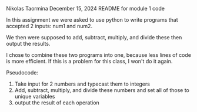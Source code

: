 Nikolas Taormina
December 15, 2024
README for module 1 code

In this assignment we were asked to use python to write programs that accepted 2 inputs: num1 and num2.

We then were supposed to add, subtract, multiply, and divide these then output the results.

I chose to combine these two programs into one, because less lines of code is more efficient. If this is a problem for this class,
I won't do it again.

Pseudocode:
1. Take input for 2 numbers and typecast them to integers
2. Add, subtract, multiply, and divide these numbers and set all of those to unique variables
3. output the result of each operation

